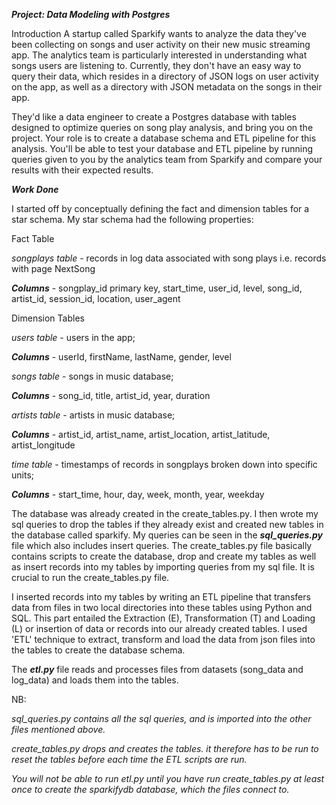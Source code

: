 ***Project: Data Modeling with Postgres***

Introduction
A startup called Sparkify wants to analyze the data they've been collecting on songs and user activity on their new music streaming app. The analytics team is particularly interested in understanding what songs users are listening to. Currently, they don't have an easy way to query their data, which resides in a directory of JSON logs on user activity on the app, as well as a directory with JSON metadata on the songs in their app.

They'd like a data engineer to create a Postgres database with tables designed to optimize queries on song play analysis, and bring you on the project. Your role is to create a database schema and ETL pipeline for this analysis. You'll be able to test your database and ETL pipeline by running queries given to you by the analytics team from Sparkify and compare your results with their expected results.

***Work Done***

I started off by conceptually defining the fact and dimension tables for a star schema. My star schema had the following properties:

Fact Table

*songplays table* - records in log data associated with song plays i.e. records with page NextSong

***Columns*** - songplay_id primary key, start_time, user_id, level, song_id, artist_id, session_id, location, user_agent

Dimension Tables

*users table* - users in the app; 

***Columns*** - userId, firstName, lastName, gender, level

*songs table* - songs in music database; 

***Columns*** - song_id, title, artist_id, year, duration

*artists table* - artists in music database; 

***Columns*** - artist_id, artist_name, artist_location, artist_latitude, artist_longitude

*time table* - timestamps of records in songplays broken down into specific units;

***Columns*** - start_time, hour, day, week, month, year, weekday


The database was already created in the create_tables.py. I then wrote my sql queries to drop the tables if they already exist and created new tables in the database called sparkify. My queries can be seen in the ***sql_queries.py*** file which also includes insert queries. The create_tables.py file basically contains scripts to create the database, drop and create my tables as well as insert records into my tables by importing queries from my sql file. It is crucial to run the create_tables.py file.

I inserted records into my tables by writing an ETL pipeline that transfers data from files in two local directories into these tables using Python and SQL. This part entailed the Extraction (E), Transformation (T) and Loading (L) or insertion of data or records into our already created tables. I used 'ETL' technique to extract, transform and load the data from json files into the tables to create the database schema.

The ***etl.py*** file reads and processes files from datasets (song_data and log_data) and loads them into the tables.
    
NB: 

*sql_queries.py contains all the sql queries, and is imported into the other files mentioned above.*

*create_tables.py drops and creates the tables. it therefore has to be run to reset the tables before each time the ETL scripts are run.*

*You will not be able to run etl.py until you have run create_tables.py at least once to create the sparkifydb database, which the files connect to.*
